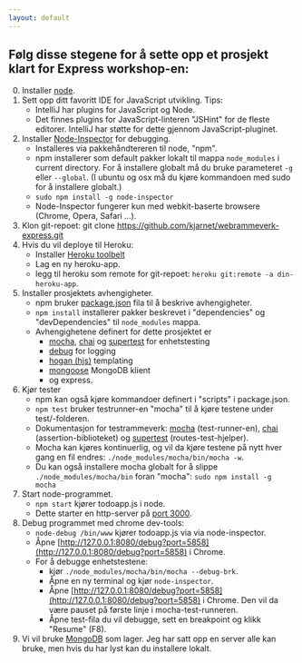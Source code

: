 ```yaml
---
layout: default
---
```


## Følg disse stegene for å sette opp et prosjekt klart for Express workshop-en:

0. Installer [node](http://nodejs.org).
1. Sett opp ditt favoritt IDE for JavaScript utvikling. Tips:
    * IntelliJ har plugins for JavaScript og Node.
    * Det finnes plugins for JavaScript-linteren "JSHint" for de fleste editorer.
    IntelliJ har støtte for dette gjennom JavaScript-pluginet.
2. Installer [Node-Inspector](https://github.com/node-inspector/node-inspector) for debugging.
    * Installeres via pakkehåndtereren til node, "npm".
    * npm installerer som default pakker lokalt til mappa `node_modules` i current directory.
    For å installere globalt må du bruke parameteret `-g` eller `--global`.
    (I ubuntu og osx må du kjøre kommandoen med sudo for å installere globalt.)
    * `sudo npm install -g node-inspector`
    * Node-Inspector fungerer kun med webkit-baserte browsere (Chrome, Opera, Safari ...).
3. Klon git-repoet: git clone https://github.com/kjarnet/webrammeverk-express.git
4. Hvis du vil deploye til Heroku:
    * Installer [Heroku toolbelt](https://devcenter.heroku.com/articles/getting-started-with-nodejs#set-up)
    * Lag en ny heroku-app.
    * legg til heroku som remote for git-repoet: `heroku git:remote -a din-heroku-app`.
5. Installer prosjektets avhengigheter.
    * npm bruker [package.json](http://browsenpm.org/package.json)
    fila til å beskrive avhengigheter.
    * `npm install` installerer pakker beskrevet i "dependencies" og "devDependencies"
    til `node_modules` mappa.
    * Avhengighetene definert for dette prosjektet er
        * [mocha](http://visionmedia.github.io/mocha/), [chai](http://chaijs.com/) og [supertest](https://github.com/visionmedia/supertest) for enhetstesting
        * [debug](https://github.com/visionmedia/debug) for logging
        * [hogan (hjs)](http://twitter.github.io/hogan.js/) templating
        * [mongoose](http://mongoose.com/) MongoDB klient
        * og express.
6. Kjør tester
    * npm kan også kjøre kommandoer definert i "scripts" i package.json.
    * `npm test` bruker testrunner-en "mocha" til å kjøre testene under test/-folderen.
    * Dokumentasjon for testrammeverk: [mocha](http://visionmedia.github.io/mocha/) (test-runner-en),
      [chai](http://chaijs.com/api/bdd/) (assertion-biblioteket) og
      [supertest](https://github.com/visionmedia/supertest) (routes-test-hjelper).
    * Mocha kan kjøres kontinuerlig, og vil da kjøre testene på nytt hver gang en fil endres:
      `./node_modules/mocha/bin/mocha -w`.
    * Du kan også installere mocha globalt for å slippe `./node_modules/mocha/bin` foran "mocha":
      `sudo npm install -g mocha`
7. Start node-programmet.
    * `npm start` kjører todoapp.js i node.
    * Dette starter en http-server på [port 3000](http://localhost:3000).
8. Debug programmet med chrome dev-tools:
    * `node-debug /bin/www` kjører todoapp.js via via node-inspector.
    * Åpne [http://127.0.0.1:8080/debug?port=5858](http://127.0.0.1:8080/debug?port=5858)
    i Chrome.
    * For å debugge enhetstestene:
        * kjør `./node_modules/mocha/bin/mocha --debug-brk`.
        * Åpne en ny terminal og kjør `node-inspector`.
        * Åpne [http://127.0.0.1:8080/debug?port=5858](http://127.0.0.1:8080/debug?port=5858)
        i Chrome. Den vil da være pauset på første linje i mocha-test-runneren.
        * Åpne test-fila du vil debugge, sett en breakpoint og klikk "Resume" (F8).
9. Vi vil bruke [MongoDB](http://mongodb.org) som lager.
   Jeg har satt opp en server alle kan bruke,
   men hvis du har lyst kan du installere lokalt.


    

